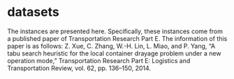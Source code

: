 # datasets
The instances are presented here.
Specifically, these instances come from a published paper of Transportation Research Part E. 
The information of this paper is as follows:
Z. Xue, C. Zhang, W.-H. Lin, L. Miao, and P. Yang, “A tabu search heuristic for the local container drayage problem under a new operation mode,” Transportation Research Part E: Logistics and Transportation Review, vol. 62, pp. 136–150, 2014.
